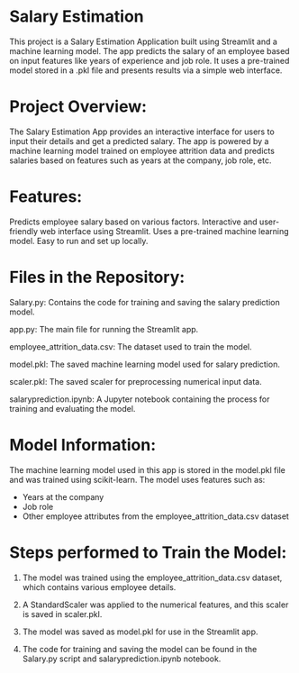 # Salary Estimation 

This project is a Salary Estimation Application built using Streamlit and a machine learning model. The app predicts the salary of an employee based on input features like years of experience and job role. It uses a pre-trained model stored in a .pkl file and presents results via a simple web interface.

# Project Overview:
The Salary Estimation App provides an interactive interface for users to input their details and get a predicted salary. The app is powered by a machine learning model trained on employee attrition data and predicts salaries based on features such as years at the company, job role, etc.

# Features:
Predicts employee salary based on various factors.
Interactive and user-friendly web interface using Streamlit.
Uses a pre-trained machine learning model.
Easy to run and set up locally.

# Files in the Repository:

Salary.py: Contains the code for training and saving the salary prediction model.

app.py: The main file for running the Streamlit app.

employee_attrition_data.csv: The dataset used to train the model.

model.pkl: The saved machine learning model used for salary prediction.

scaler.pkl: The saved scaler for preprocessing numerical input data.

salaryprediction.ipynb: A Jupyter notebook containing the process for training and evaluating the model.

# Model Information:

The machine learning model used in this app is stored in the model.pkl file and was trained using scikit-learn. The model uses features such as:

- Years at the company
- Job role
- Other employee attributes from the employee_attrition_data.csv dataset

# Steps performed to Train the Model:

1. The model was trained using the employee_attrition_data.csv dataset, which contains various employee details.

2. A StandardScaler was applied to the numerical features, and this scaler is saved in scaler.pkl.

3. The model was saved as model.pkl for use in the Streamlit app.

4. The code for training and saving the model can be found in the Salary.py script and salaryprediction.ipynb notebook.





